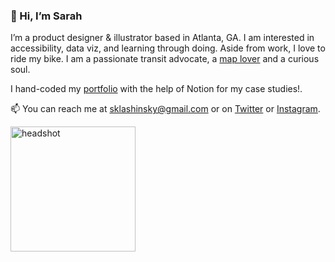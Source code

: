 ### 👋 Hi, I’m Sarah

I’m a product designer & illustrator based in Atlanta, GA. I am interested in accessibility, data viz, and learning through doing. Aside from work, I love to ride my bike. I am a passionate transit advocate, a [map lover](https://sarahlashinsky.com/storymap/) and a curious soul.

I hand-coded my [portfolio](https://sarahlashinsky.com/) with the help of Notion for my case studies!.

📫 You can reach me at sklashinsky@gmail.com or on [Twitter](https://twitter.com/SarahLashinsky) or [Instagram](https://www.instagram.com/sarahlashinsky/).

<img src="https://images.squarespace-cdn.com/content/v1/671917ee2ac0f92a90b9d47a/9c47e0fd-a1b6-4c53-b759-294a10ffe962/headshot2024.jpg" alt="headshot" width="200" border-radius="48px"/>

<!---
slashinsky/slashinsky is a ✨ special ✨ repository because its `README.md` (this file) appears on your GitHub profile.
You can click the Preview link to take a look at your changes.
--->
